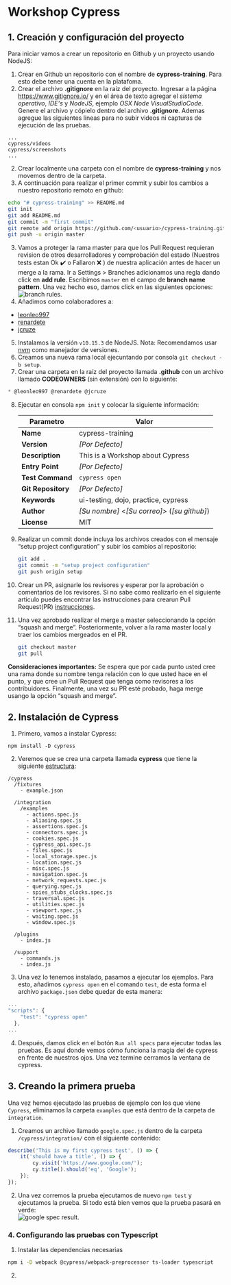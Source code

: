 # Workshop Cypress
## 1. Creación y configuración del proyecto
Para iniciar vamos a crear un repositorio en Github y un proyecto usando NodeJS:
1. Crear en Github un repositorio con el nombre de **cypress-training**. Para esto debe tener una cuenta en la platafoma.
2. Crear el archivo **.gitignore** en la raíz del proyecto. Ingresar a la página <https://www.gitignore.io/> y en el área de texto  agregar el _sistema operativo_, _IDE's_ y _NodeJS_, ejemplo _OSX Node VisualStudioCode_. Genere el archivo y cópielo dentro del archivo **.gitignore**. Ademas agregue las siguientes lineas para no subir videos ni capturas de ejecución de las pruebas.
  ```
  ...
  cypress/videos
  cypress/screenshots
  ...
  ```
2. Crear localmente una carpeta con el nombre de **cypress-training** y nos movemos dentro de la carpeta.
2. A continuación para realizar el primer commit y subir los cambios a nuestro repositorio remoto en github: 
```bash
echo "# cypress-training" >> README.md
git init
git add README.md
git commit -m "first commit"
git remote add origin https://github.com/<usuario>/cypress-training.git
git push -u origin master
```
3. Vamos a proteger la rama master para que los Pull Request requieran revision de otros desarrolladores y comprobación del estado (Nuestros tests estan Ok :heavy_check_mark: o Fallaron :x: ) de nuestra aplicación antes de hacer un merge a la rama. Ir a Settings > Branches adicionamos una regla dando click en **add rule**. Escribimos `master` en el campo de **branch name pattern**. Una vez hecho eso, damos click en las siguientes opciones:
![branch rules](https://github.com/AgileTestingColombia/cypress-training/blob/media/images/branch-rules.png).
4. Añadimos como colaboradores a:
* [leonleo997](https://github.com/leonleo997)
* [renardete](https://github.com/renardete)
* [jcruze](https://github.com/jcruze)
5. Instalamos la versión `v10.15.3` de NodeJS. Nota: Recomendamos usar [nvm](https://github.com/nvm-sh/nvm) como manejador de versiones.
6. Creamos una nueva rama local ejecuntando por consola `git checkout -b setup`.
1. Crear una carpeta en la raíz del proyecto llamada **.github** con un archivo llamado **CODEOWNERS** (sin extensión) con lo siguiente:
```js
* @leonleo997 @renardete @jcruze
```
8. Ejecutar en consola `npm init` y colocar la siguiente información:

   | Parametro          | Valor                                         |
   | ------------------ | ----------                                    |
   | **Name**           | cypress-training                              |
   | **Version**        | _[Por Defecto]_                               |
   | **Description**    | This is a Workshop about Cypress              |
   | **Entry Point**    | _[Por Defecto]_                               |
   | **Test Command**   | `cypress open`                                |
   | **Git Repository** | _[Por Defecto]_                               |
   | **Keywords**       | ui-testing, dojo, practice, cypress           |
   | **Author**         | _[Su nombre]_ <_[Su correo]_> (_[su github]_) |
   | **License**        | MIT                                           |
1. Realizar un commit donde incluya los archivos creados con el mensaje “setup project configuration” y subir los cambios al repositorio:

    ```bash
    git add .
    git commit -m "setup project configuration"
    git push origin setup
    ```

1. Crear un PR, asignarle los revisores y esperar por la aprobación o comentarios de los revisores. Si no sabe como realizarlo en el siguiente articulo puedes encontrar las instrucciones para crearun Pull Request(PR) [instrucciones](https://help.github.com/articles/creating-a-pull-request/).
1. Una vez aprobado realizar el merge a master seleccionando la opción “squash and merge”. Posteriormente, volver a la rama master local y traer los cambios mergeados en el PR.
    ```bash
    git checkout master
    git pull
    ```

**Consideraciones importantes:** Se espera que por cada punto usted cree una rama donde su nombre tenga relación con lo que usted hace en el punto, y que cree un Pull Request que tenga como revisores a los contribuidores. Finalmente, una vez su PR esté probado, haga merge usango la opción “squash and merge”.

## 2. Instalación de Cypress
1. Primero, vamos a instalar Cypress:
```
npm install -D cypress  
```
2. Veremos que se crea una carpeta llamada **cypress** que tiene la siguiente [estructura](https://docs.cypress.io/guides/core-concepts/writing-and-organizing-tests.html#Folder-Structure):
```
/cypress
  /fixtures
    - example.json

  /integration
    /examples
      - actions.spec.js
      - aliasing.spec.js
      - assertions.spec.js
      - connectors.spec.js
      - cookies.spec.js
      - cypress_api.spec.js
      - files.spec.js
      - local_storage.spec.js
      - location.spec.js
      - misc.spec.js
      - navigation.spec.js
      - network_requests.spec.js
      - querying.spec.js
      - spies_stubs_clocks.spec.js
      - traversal.spec.js
      - utilities.spec.js
      - viewport.spec.js
      - waiting.spec.js
      - window.spec.js

  /plugins
    - index.js

  /support
    - commands.js
    - index.js
```
3. Una vez lo tenemos instalado, pasamos a ejecutar los ejemplos. Para esto, añadimos `cypress open` en el comando `test`, de esta forma el archivo `package.json` debe quedar de esta manera:
```javascript
...
"scripts": {
    "test": "cypress open"
  },
...
```
4. Después, damos click en el botón `Run all specs` para ejecutar todas las pruebas. Es aquí donde vemos cómo funciona la magia del de cypress en frente de nuestros ojos. Una vez termine cerramos la ventana de cypress.

## 3. Creando la primera prueba
Una vez hemos ejecutado las pruebas de ejemplo con los que viene `Cypress`, eliminamos la carpeta `examples` que está dentro de la carpeta de `integration`.  
1. Creamos un archivo llamado `google.spec.js` dentro de la carpeta `/cypress/integration/` con el siguiente contenido:  
```javascript
describe('This is my first cypress test', () => {
    it('should have a title', () => {
        cy.visit('https://www.google.com/');
        cy.title().should('eq', 'Google');
    });
});
```
2. Una vez corremos la prueba ejecutamos de nuevo `npm test` y ejecutamos la prueba. Si todo está bien vemos que la prueba pasará en verde:  
![google spec result](https://github.com/AgileTestingColombia/cypress-training/blob/media/images/google-spec.png).


### 4. Configurando las pruebas con Typescript
1. Instalar las dependencias necesarias
  ```bash
  npm i -D webpack @cypress/webpack-preprocessor ts-loader typescript
  ```
2. 

